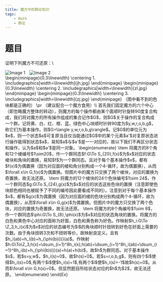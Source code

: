```yaml
---
title: 魔方中的群论知识
tags:
    - Math
    - 群论
---
```


# 题目
证明下列魔方不可还原：\\
<div>  <img src="image1.jpg" alt="Image 1" style="margin-right: 10px;"/>  <img src="image2.jpg" alt="Image 2" /></div>
\begin{minipage}{0.3\linewidth}
\centering 1.
\includegraphics[width=\linewidth]{jh.jpg}
\end{minipage}
\begin{minipage}{0.3\linewidth}
\centering 2.
\includegraphics[width=\linewidth]{zl.jpg}
\end{minipage}
\begin{minipage}{0.3\linewidth}
\centering 3.
\includegraphics[width=\linewidth]{zj.jpg}
\end{minipage}
（图中看不到的色块都是正确的）
\pr 
（建议配合一个魔方食用）\\
首先我们固定魔方的六个中心（即忽略魔方整体的转动），则魔方的每个操作都由某个面顺时针旋转90度复合构成，我们将对魔方的所有操作组成的集合记作$G$，则$G$关于操作的复合构成一个群。记将黄、白、红、橙、蓝、绿色中心块顺时针转90度为$y,w,r,o,b,g$，称它们为基本操作。则$G=\langle y,w,r,o,b,g\rangle$。记$G$的单位元为$e$，则一个状态$a$可复原当且仅当能通过$G$中的某个元素$a'$对复原状态进行操作能得到状态$a$，易知$a$与$a'$是一一对应的，故以下我们不再区分状态和操作，认为$a$和$a'$是同一对象。
\begin{enumerate}
\item 将魔方的8个角和12个棱编号$1\sim20$，作一个群同态$f:G\To S_{20},f(x)$为$x$对应的状态棱块和角块的置换，易知$f$为一个群同态。且对于每个基本操作$x$，都有$f(x)$为偶置换（因为对应面的棱和角分别构成一个4-循环，故为偶置换），从而$\forall x\in G,f(x)$为偶置换。但图片中的魔方只交换了两个棱块，对应的置换为奇置换，故无法还原。
\item 将魔方的12个棱块的24个色块编号$1\sim 24$，作一个群同态$g:G\To S_{24},g(x)$为$x$对应的状态这些色块的置换（注意即使色块颜色相同也被赋予了不同的编号因此要看成不同的）。注意到对于每个基本操作$x$，都有$g(x)$为偶置换（因为对应面的棱的色块分别构成两个4-循环，故为偶置换），从而$\forall x\in G,g(x)$为偶置换。但图片中的魔方只交换了两个色块，对应的置换为奇置换，故无法还原。
\item 将魔方的8个角编号$1\sim 8$，作一个群同态$\phi:G\To S_{8},\phi(x)$为$x$对应的状态角块的置换。将魔方的白色和黄色中心对应的面称为好面，白色和黄色称为好色。作映射$h_i:G\To \Z_3,h_i(x)$为$x$对应的状态编号为$i$的角块顺时针扭转到好色在好面上需要的次数。由于角块扭转3次和不扭转等价，故映射良定义。且有$h_i(ab)=h_i(b)+h_{\phi(b)(i)}(a)$。作映射$h:G\To\Z_3,h(x)=\dsum_{i=1}^8h_i(x),h(ab)=\dsum_{i=1}^8h_i(ab)=\dsum_{i=1}^8h_i(b)+h_{\phi(b)(i)}(a)=h(a)+h(b)$，故$h$为群同态。对于基本操作$s$，若$s=y,w$，$h_i(s)=0$，故$h(s)=0$。若$s=r,o,b,g$，则有四个$i$使得$h_i(s)=0$,有两个$i$使$h_i(s)=1$,有两个$i$使$h_i(s)=-1$故$h(s)=0$。从而$\forall x\in G,h(x)=0$。但显然题目所给状态对应的$h$为$2$，故无法还原。
\end{enumerate}
\end{Ex}
